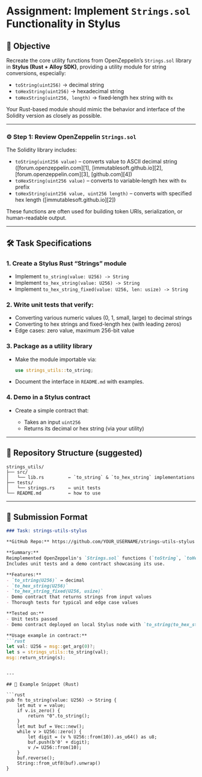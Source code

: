 # Assignment: Implement `Strings.sol` Functionality in Stylus

## 🎯 Objective

Recreate the core utility functions from OpenZeppelin’s `Strings.sol` library in **Stylus (Rust + Alloy SDK)**, providing a utility module for string conversions, especially:

* `toString(uint256)` → decimal string
* `toHexString(uint256)` → hexadecimal string
* `toHexString(uint256, length)` → fixed‑length hex string with `0x`

Your Rust-based module should mimic the behavior and interface of the Solidity version as closely as possible.

---

### ⚙️ Step 1: Review OpenZeppelin `Strings.sol`

The Solidity library includes:

* `toString(uint256 value)` – converts value to ASCII decimal string ([forum.openzeppelin.com][1], [immutablesoft.github.io][2], [forum.openzeppelin.com][3], [github.com][4])
* `toHexString(uint256 value)` – converts to variable‐length hex with `0x` prefix
* `toHexString(uint256 value, uint256 length)` – converts with specified hex length ([immutablesoft.github.io][2])

These functions are often used for building token URIs, serialization, or human-readable output.

---

## 🛠️ Task Specifications

### 1. Create a Stylus Rust “Strings” module

* Implement `to_string(value: U256) -> String`
* Implement `to_hex_string(value: U256) -> String`
* Implement `to_hex_string_fixed(value: U256, len: usize) -> String`

### 2. Write unit tests that verify:

* Converting various numeric values (0, 1, small, large) to decimal strings
* Converting to hex strings and fixed-length hex (with leading zeros)
* Edge cases: zero value, maximum 256-bit value

### 3. Package as a utility library

* Make the module importable via:

  ```rust
  use strings_utils::to_string;
  ```
* Document the interface in `README.md` with examples.

### 4. Demo in a Stylus contract

* Create a simple contract that:

  * Takes an input `uint256`
  * Returns its decimal or hex string (via your utility)

---

## 📂 Repository Structure (suggested)

```
strings_utils/
├── src/
│   └── lib.rs         ← `to_string` & `to_hex_string` implementations
├── tests/
│   └── strings.rs     ← unit tests
└── README.md          ← how to use
```

---

## 📎 Submission Format

````markdown
### Task: strings-utils-stylus

**GitHub Repo:** https://github.com/YOUR_USERNAME/strings-utils-stylus

**Summary:**  
Reimplemented OpenZeppelin's `Strings.sol` functions (`toString`, `toHexString`) in Rust using the Stylus SDK.  
Includes unit tests and a demo contract showcasing its use.

**Features:**  
- `to_string(U256)` → decimal  
- `to_hex_string(U256)`  
- `to_hex_string_fixed(U256, usize)`  
- Demo contract that returns strings from input values  
- Thorough tests for typical and edge case values

**Tested on:**  
- Unit tests passed  
- Demo contract deployed on local Stylus node with `to_string(to_hex_string())` output verified

**Usage example in contract:**
```rust
let val: U256 = msg::get_arg(0)?;
let s = strings_utils::to_string(val);
msg::return_string(s);
````

````

---

## 🔧 Example Snippet (Rust)

```rust
pub fn to_string(value: U256) -> String {
    let mut v = value;
    if v.is_zero() {
        return "0".to_string();
    }
    let mut buf = Vec::new();
    while v > U256::zero() {
        let digit = (v % U256::from(10)).as_u64() as u8;
        buf.push(b'0' + digit);
        v /= U256::from(10);
    }
    buf.reverse();
    String::from_utf8(buf).unwrap()
}
